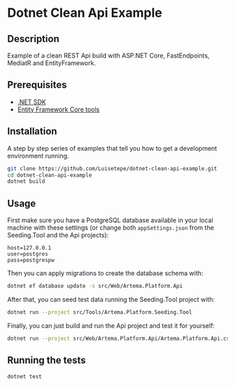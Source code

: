 # Dotnet Clean Api Example

## Description

Example of a clean REST Api build with ASP.NET Core, FastEndpoints, MediatR and EntityFramework.

## Prerequisites

- [.NET SDK](https://dotnet.microsoft.com/download)
- [Entity Framework Core tools](https://learn.microsoft.com/en-us/ef/core/cli/dotnet)

## Installation

A step by step series of examples that tell you how to get a development environment running.

```bash
git clone https://github.com/Luisetepe/dotnet-clean-api-example.git
cd dotnet-clean-api-example
dotnet build
```

## Usage

First make sure you have a PostgreSQL database available in your local machine with these settings (or change both `appSettings.json` from the Seeding.Tool and the Api projects):

```
host=127.0.0.1
user=postgres
pass=postgrespw
```

Then you can apply migrations to create the database schema with:
```bash
dotnet ef database update -s src/Web/Artema.Platform.Api
```

After that, you can seed test data running the Seeding.Tool project with:
```bash
dotnet run --project src/Tools/Artema.Platform.Seeding.Tool
```

Finally, you can just build and run the Api project and test it for yourself:

```bash
dotnet run --project src/Web/Artema.Platform.Api/Artema.Platform.Api.csproj
```

## Running the tests

```bash
dotnet test
```
